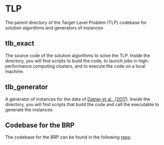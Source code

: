 # TLP
The parent directory of the Target-Level Problem (TLP) codebase for solution algorithms and generators of instances

## tlb_exact

The source code of the solution algorithms to solve the TLP. Inside the directory, you will find scripts to build the code, to launch jobs in high-performance computing clusters, and to execute the code on a local machine.

## tlb_generator

A generator of instances for the data of [Datner et al., (2017)](https://pubsonline.informs.org/doi/abs/10.1287/trsc.2017.0790). Inside the directory, you will find scripts that build the code and call the executable to generate the instances.

## Codebase for the BRP

The codebase for the BRP can be found in the following [repo](https://github.com/lucasparada20/brp_heur).


